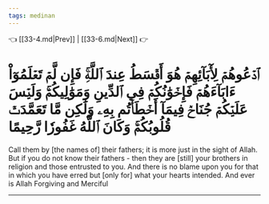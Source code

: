```yaml
---
tags: medinan
---
```


👈 [[33-4.md|Prev]] | [[33-6.md|Next]] 👉

# ٱدۡعُوهُمۡ لِأٓبَآئِهِمۡ هُوَ أَقۡسَطُ عِندَ ٱللَّهِۚ فَإِن لَّمۡ تَعۡلَمُوٓاْ ءَابَآءَهُمۡ فَإِخۡوَٰنُكُمۡ فِي ٱلدِّينِ وَمَوَٰلِيكُمۡۚ وَلَيۡسَ عَلَيۡكُمۡ جُنَاحٞ فِيمَآ أَخۡطَأۡتُم بِهِۦ وَلَٰكِن مَّا تَعَمَّدَتۡ قُلُوبُكُمۡۚ وَكَانَ ٱللَّهُ غَفُورٗا رَّحِيمًا

Call them by [the names of] their fathers; it is more just in the sight of Allah. But if you do not know their fathers - then they are [still] your brothers in religion and those entrusted to you. And there is no blame upon you for that in which you have erred but [only for] what your hearts intended. And ever is Allah Forgiving and Merciful

---

